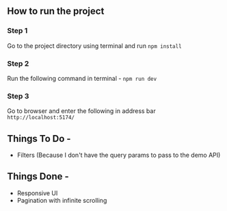 ## How to run the project

### Step 1

Go to the project directory using terminal and run `npm install`

### Step 2

Run the following command in terminal - `npm run dev`

### Step 3

Go to browser and enter the following in address bar `http://localhost:5174/`



## Things To Do -

- Filters (Because I don't have the query params to pass to the demo API)


## Things Done -

- Responsive UI
- Pagination with infinite scrolling
